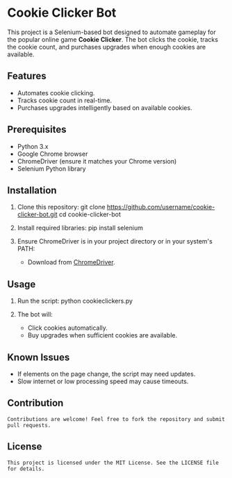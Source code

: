# Cookie Clicker Bot

This project is a Selenium-based bot designed to automate gameplay for the popular online game **Cookie Clicker**. The bot clicks the cookie, tracks the cookie count, and purchases upgrades when enough cookies are available.

## Features
- Automates cookie clicking.
- Tracks cookie count in real-time.
- Purchases upgrades intelligently based on available cookies.

## Prerequisites
- Python 3.x
- Google Chrome browser
- ChromeDriver (ensure it matches your Chrome version)
- Selenium Python library

## Installation

1. Clone this repository:
   git clone https://github.com/username/cookie-clicker-bot.git
   cd cookie-clicker-bot

2. Install required libraries:
    pip install selenium

3. Ensure ChromeDriver is in your project directory or in your system's PATH:
    - Download from [ChromeDriver](https://sites.google.com/chromium.org/driver/).

## Usage
1. Run the script:
    python cookieclickers.py

2. The bot will:
    - Click cookies automatically.
    - Buy upgrades when sufficient cookies are available.

## Known Issues
- If elements on the page change, the script may need updates.
- Slow internet or low processing speed may cause timeouts.

## Contribution
    Contributions are welcome! Feel free to fork the repository and submit pull requests.

## License
    This project is licensed under the MIT License. See the LICENSE file for details.
